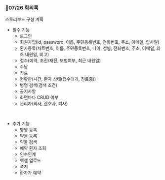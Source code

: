 ### 📝07/26 회의록
스토리보드 구성 계획
- 필수 기능   
  - 로그인
  - 회원가입(id, password, 이름, 주민등록번호, 전화번호, 주소, 이메일, 입사일)
  - 환자등록(차트번호, 이름, 주민등록번호, 나이, 성별, 전화번호, 주소, 이메일, 최초 내원일, 비고)
  - 접수(예약, 초진/재진, 보험여부, 최근 내원일)
  - 수납
  - 진료
  - 현황판(시간, 환자 상태(접수대기, 진료중))
  - 병명 검색(검색 조건)
  - 공지사항
  - 화면마다 CRUD 여부
  - 관리자(의사, 간호사, 퇴사)

<br/>

- 추가 기능    
  - 병명 등록
  - 약물 등록
  - 약물 검색
  - 예약 환자 조회
  - 인수인계
  - 엑셀 업로드
  - 쪽지
  - 환자가 예약
